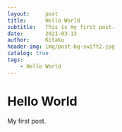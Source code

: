 ```yaml
---
layout:     post
title:      Hello World
subtitle:   This is my first post.
date:       2021-03-13
author:     Kitaku
header-img: img/post-bg-swift2.jpg
catalog: true
tags:
    - Hello World
---
```



# Hello World

My first post.
